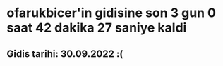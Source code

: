 # ofarukbicer'in gidisine son 3 gun 0 saat 42 dakika 27 saniye kaldi

## Gidis tarihi: 30.09.2022 :(